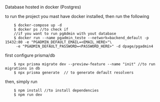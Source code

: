 Database hosted in docker (Postgres)

to run the project you mast have docker installed, then run the following

``` $shell
    $ docker-compose up -d
    $ docker ps //to check if
    //if you want to run pgAdmin with yout database
    $ docker run --name pgadmin_teste --network=backend_default -p 15432:80 -e "PGADMIN_DEFAULT_EMAIL=<EMAIL_HERE>"\
     -e "PGADMIN_DEFAULT_PASSWORD=<PASSWORD_HERE>" -d dpage/pgadmin4
```

first configure prisma/db
``` $shell
    $ npx prisma migrate dev --preview-feature --name "init" //to run migrations in db
    $ npx prisma generate  // to generate default resolvers
```

then, simply run

``` $shell
    $ npm install //to install dependencies
    $ npm run dev
```
